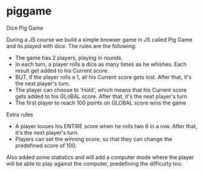 # piggame
Dice Pig Game

During a JS course we build a simple browser game in JS called Pig Game and its played with dice. The rules are the following:

- The game has 2 players, playing in rounds.
- In each turn, a player rolls a dice as many times as he whishes. Each result get added to his Current score.
- BUT, if the player rolls a 1, all his Current score gets lost. After that, it's the next player's turn.
- The player can choose to 'Hold', which means that his Current score gets added to his GLoBAL score. After that, it's the next player's turn
- The first player to reach 100 points on GLOBAL score wins the game

Extra rules

- A player looses his ENTIRE score when he rolls two 6 in a row. After that, it's the next player's turn.
- Players can set the winning score, so that they can change the predefined score of 100.

Also added some statistics and will add a computer mode where the player will be able to play against the computer, predefining the difficulty too.

